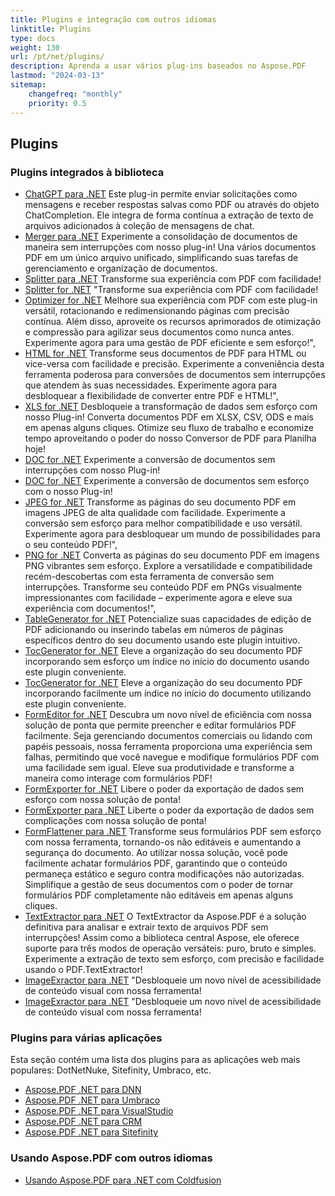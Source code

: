 ```yaml
---
title: Plugins e integração com outros idiomas
linktitle: Plugins
type: docs
weight: 130
url: /pt/net/plugins/
description: Aprenda a usar vários plug-ins baseados no Aspose.PDF
lastmod: "2024-03-13"
sitemap:
    changefreq: "monthly"
    priority: 0.5
---
```


## Plugins

### Plugins integrados à biblioteca

* [ChatGPT para .NET](chatgpt/) Este plug-in permite enviar solicitações como mensagens e receber respostas salvas como PDF ou através do objeto ChatCompletion. Ele integra de forma contínua a extração de texto de arquivos adicionados à coleção de mensagens de chat.
* [Merger para .NET](merger/) Experimente a consolidação de documentos de maneira sem interrupções com nosso plug-in! Una vários documentos PDF em um único arquivo unificado, simplificando suas tarefas de gerenciamento e organização de documentos.
* [Splitter para .NET](splitter/) Transforme sua experiência com PDF com facilidade!
* [Splitter for .NET](splitter/) "Transforme sua experiência com PDF com facilidade!
* [Optimizer for .NET](optimizer/) Melhore sua experiência com PDF com este plug-in versátil, rotacionando e redimensionando páginas com precisão contínua. Além disso, aproveite os recursos aprimorados de otimização e compressão para agilizar seus documentos como nunca antes. Experimente agora para uma gestão de PDF eficiente e sem esforço!",
* [HTML for .NET](html/) Transforme seus documentos de PDF para HTML ou vice-versa com facilidade e precisão. Experimente a conveniência desta ferramenta poderosa para conversões de documentos sem interrupções que atendem às suas necessidades. Experimente agora para desbloquear a flexibilidade de converter entre PDF e HTML!",
* [XLS for .NET](xls/) Desbloqueie a transformação de dados sem esforço com nosso Plug-in! Converta documentos PDF em XLSX, CSV, ODS e mais em apenas alguns cliques. Otimize seu fluxo de trabalho e economize tempo aproveitando o poder do nosso Conversor de PDF para Planilha hoje!
* [DOC for .NET](doc/) Experimente a conversão de documentos sem interrupções com nosso Plug-in!
* [DOC for .NET](doc/) Experimente a conversão de documentos sem esforço com o nosso Plug-in!
* [JPEG for .NET](jpeg/) Transforme as páginas do seu documento PDF em imagens JPEG de alta qualidade com facilidade. Experimente a conversão sem esforço para melhor compatibilidade e uso versátil. Experimente agora para desbloquear um mundo de possibilidades para o seu conteúdo PDF!",
* [PNG for .NET](png/) Converta as páginas do seu documento PDF em imagens PNG vibrantes sem esforço. Explore a versatilidade e compatibilidade recém-descobertas com esta ferramenta de conversão sem interrupções. Transforme seu conteúdo PDF em PNGs visualmente impressionantes com facilidade – experimente agora e eleve sua experiência com documentos!",
* [TableGenerator for .NET](tablegenerator/) Potencialize suas capacidades de edição de PDF adicionando ou inserindo tabelas em números de páginas específicos dentro do seu documento usando este plugin intuitivo.
* [TocGenerator for .NET](tocgenerator/) Eleve a organização do seu documento PDF incorporando sem esforço um índice no início do documento usando este plugin conveniente.
* [TocGenerator for .NET](tocgenerator/) Eleve a organização do seu documento PDF incorporando facilmente um índice no início do documento utilizando este plugin conveniente.
* [FormEditor for .NET](formeditor/) Descubra um novo nível de eficiência com nossa solução de ponta que permite preencher e editar formulários PDF facilmente. Seja gerenciando documentos comerciais ou lidando com papéis pessoais, nossa ferramenta proporciona uma experiência sem falhas, permitindo que você navegue e modifique formulários PDF com uma facilidade sem igual. Eleve sua produtividade e transforme a maneira como interage com formulários PDF!
* [FormExporter for .NET](formexporter/) Libere o poder da exportação de dados sem esforço com nossa solução de ponta!
* [FormExporter para .NET](formexporter/) Liberte o poder da exportação de dados sem complicações com nossa solução de ponta!
* [FormFlattener para .NET](formflattener/) Transforme seus formulários PDF sem esforço com nossa ferramenta, tornando-os não editáveis e aumentando a segurança do documento. Ao utilizar nossa solução, você pode facilmente achatar formulários PDF, garantindo que o conteúdo permaneça estático e seguro contra modificações não autorizadas. Simplifique a gestão de seus documentos com o poder de tornar formulários PDF completamente não editáveis em apenas alguns cliques.
* [TextExtractor para .NET](textextractor/) O TextExtractor da Aspose.PDF é a solução definitiva para analisar e extrair texto de arquivos PDF sem interrupções! Assim como a biblioteca central Aspose, ele oferece suporte para três modos de operação versáteis: puro, bruto e simples. Experimente a extração de texto sem esforço, com precisão e facilidade usando o PDF.TextExtractor!
* [ImageExractor para .NET](imageextractor/) "Desbloqueie um novo nível de acessibilidade de conteúdo visual com nossa ferramenta!
* [ImageExractor para .NET](imageextractor/) "Desbloqueie um novo nível de acessibilidade de conteúdo visual com nossa ferramenta!

### Plugins para várias aplicações

Esta seção contém uma lista dos plugins para as aplicações web mais populares: DotNetNuke, Sitefinity, Umbraco, etc.

* [Aspose.PDF .NET para DNN](/pdf/pt/net/aspose-pdf-net-for-dnn/)
* [Aspose.PDF .NET para Umbraco](/pdf/pt/net/aspose-pdf-net-for-umbraco/)
* [Aspose.PDF .NET para VisualStudio](/pdf/pt/net/aspose-pdf-net-for-visualstudio/)
* [Aspose.PDF .NET para CRM](/pdf/pt/net/aspose-pdf-net-for-crm/)
* [Aspose.PDF .NET para Sitefinity](/pdf/pt/net/aspose-pdf-net-for-sitefinity/)

### Usando Aspose.PDF com outros idiomas

* [Usando Aspose.PDF para .NET com Coldfusion](/pdf/pt/net/aspose-pdf-net-for-coldfusion/)
